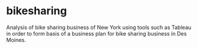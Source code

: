 # bikesharing
Analysis of bike sharing business of New York using tools such as Tableau in order to form basis of a business plan for bike sharing business in Des Moines.
